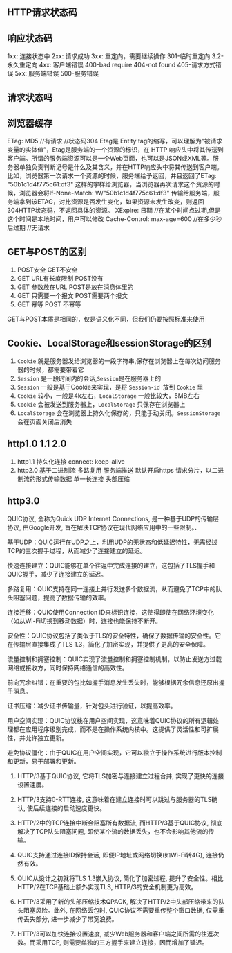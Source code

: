 ## HTTP请求状态码
## 响应状态码
1xx:
连接状态中
2xx:
请求成功
3xx:
重定向，需要继续操作
301-临时重定向
3.2-永久重定向
4xx:
客户端错误
400-bad require
404-not found
405-请求方式错误
5xx:
服务端错误
500-服务错误
## 请求状态吗




## 浏览器缓存
ETag: MD5  //有请求 //状态码304 Etag是 Entity tag的缩写，可以理解为“被请求变量的实体值”，Etag是服务端的一个资源的标识，在 HTTP 响应头中将其传送到客户端。所谓的服务端资源可以是一个Web页面，也可以是JSON或XML等。服务器单独负责判断记号是什么及其含义，并在HTTP响应头中将其传送到客户端。比如，浏览器第一次请求一个资源的时候，服务端给予返回，并且返回了ETag: "50b1c1d4f775c61:df3" 这样的字样给浏览器，当浏览器再次请求这个资源的时候，浏览器会将If-None-Match: W/"50b1c1d4f775c61:df3" 传输给服务端，服务端拿到该ETAG，对比资源是否发生变化，如果资源未发生改变，则返回304HTTP状态码，不返回具体的资源。
XExpire: 日期  //在某个时间点过期,但是这个时间是本地时间，用户可以修改
Cache-Control: max-age=600    //在多少秒后过期  //无请求


## GET与POST的区别
1. POST安全 GET不安全
2. GET URL有长度限制 POST没有
3. GET 参数放在URL POST是放在消息体里的
4. GET 只需要一个报文 POST需要两个报文
5. GET 幂等 POST 不幂等

GET与POST本质是相同的，仅是语义化不同，但我们仍要按照标准来使用


## Cookie、LocalStorage和sessionStorage的区别
1. `Cookie` 就是服务器发给浏览器的一段字符串,保存在浏览器上在每次访问服务器的时候，都需要带着它
2. `Session` 是一段时间内的会话,`Session`是在服务器上的
3. `Session` 一般是基于Cookie来实现，是将 `Session-id `放到 `Cookie` 里
4. `Cookie` 较小，一般是4k左右，`LocalStorage` 一般比较大，5MB左右
5. `Cookie` 会被发送到服务器上，`LocalStorage` 只保存在浏览器上
6. `LocalStorage` 会在浏览器上持久化保存的，只能手动关闭。`SessionStorage` 会在页面关闭后消失

## http1.0 1.1 2.0
1. http1.1 持久化连接 connect: keep-alive
2. http2.0 基于二进制流 多路复用 服务端推送 默认开启https 请求分片，以二进制流的形式传输数据 单一长连接 头部压缩

## http3.0
QUIC协议, 全称为Quick UDP Internet Connections, 是一种基于UDP的传输层协议, 由Google开发, 旨在解决TCP协议在现代网络应用中的一些限制。、

基于UDP：QUIC运行在UDP之上，利用UDP的无状态和低延迟特性，无需经过TCP的三次握手过程，从而减少了连接建立的延迟。

快速连接建立：QUIC能够在单个往返中完成连接的建立，这包括了TLS握手和QUIC握手，减少了连接建立的延迟。

多路复用：QUIC支持在同一连接上并行发送多个数据流，从而避免了TCP中的队头阻塞问题，提高了数据传输的效率。

连接迁移：QUIC使用Connection ID来标识连接，这使得即使在网络环境变化（如从Wi-Fi切换到移动数据）时，连接也能保持不断开。

安全性：QUIC协议包括了类似于TLS的安全特性，确保了数据传输的安全性。它在传输层直接集成了TLS 1.3，简化了加密实现，并提供了更高的安全保障。

流量控制和拥塞控制：QUIC实现了流量控制和拥塞控制机制，以防止发送方过载网络或接收方，同时保持网络通信的高效性。

前向冗余纠错：在重要的包比如握手消息发生丢失时，能够根据冗余信息还原出握手消息。

证书压缩：减少证书传输量，针对包头进行验证，以提高效率。

用户空间实现：QUIC协议栈在用户空间实现，这意味着QUIC协议的所有逻辑处理都在应用程序级别完成，而不是在操作系统内核中。这提供了灵活性和可扩展性，并允许独立更新。

避免协议僵化：由于QUIC在用户空间实现，它可以独立于操作系统进行版本控制和更新，易于部署和更新。


1. HTTP/3基于QUIC协议, 它将TLS加密与连接建立过程合并, 实现了更快的连接设置速度。

2. HTTP/3支持0-RTT连接, 这意味着在建立连接时可以跳过与服务器的TLS确认, 使后续连接的启动速度更快。

3. HTTP/2中的TCP连接中断会阻塞所有数据流, 而HTTP/3基于QUIC协议, 彻底解决了TCP队头阻塞问题, 即使某个流的数据丢失，也不会影响其他流的传输。

4. QUIC支持通过连接ID保持会话, 即便IP地址或网络切换(如Wi-Fi转4G), 连接仍然有效。

5. QUIC从设计之初就将TLS 1.3嵌入协议, 简化了加密过程, 提升了安全性。相比HTTP/2在TCP基础上额外实现TLS, HTTP/3的安全机制更为高效。

6. HTTP/3采用了新的头部压缩技术QPACK, 解决了HTTP/2中头部压缩带来的队头阻塞风险。此外, 在网络丢包时, QUIC协议不需要重传整个窗口数据, 仅需重传丢失部分, 进一步减少了带宽浪费。

7. HTTP/3可以加快连接设置速度, 减少Web服务器和客户端之间所需的往返次数。而采用TCP, 则需要单独的三方握手来建立连接，因而增加了延迟。
